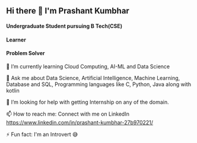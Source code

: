 ## Hi there 👋 I'm Prashant Kumbhar
#### Undergraduate Student pursuing B Tech(CSE) 
#### Learner
#### Problem Solver

🌱 I’m currently learning Cloud Computing, AI-ML and Data Science

💬 Ask me about Data Science, Artificial Intelligence, Machine Learning, Database and SQL, Programming languages like C, Python, Java along with kotlin

🤔 I’m looking for help with getting Internship on any of the domain.

📫 How to reach me: Connect with me on LinkedIn https://www.linkedin.com/in/prashant-kumbhar-27b970221/

⚡ Fun fact: I'm an Introvert 😅
<!--
**prashantkumbhar2002/prashantkumbhar2002** is a ✨ _special_ ✨ repository because its `README.md` (this file) appears on your GitHub profile.

Here are some ideas to get you started:

- 🔭 I’m currently working on ...
- 🌱 I’m currently learning ...
- 👯 I’m looking to collaborate on ...
- 🤔 I’m looking for help with ...
- 💬 Ask me about ...
- 📫 How to reach me: ...
- 😄 Pronouns: ...
- ⚡ Fun fact: ...
-->
